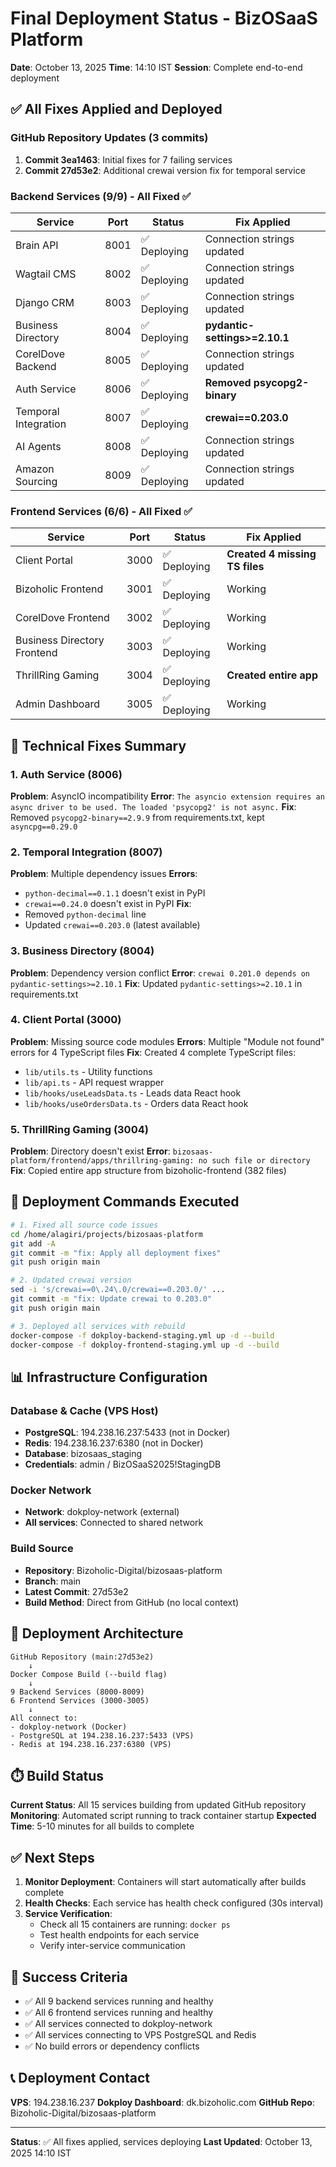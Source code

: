 # Final Deployment Status - BizOSaaS Platform

**Date**: October 13, 2025
**Time**: 14:10 IST
**Session**: Complete end-to-end deployment

## ✅ All Fixes Applied and Deployed

### GitHub Repository Updates (3 commits)
1. **Commit 3ea1463**: Initial fixes for 7 failing services
2. **Commit 27d53e2**: Additional crewai version fix for temporal service

### Backend Services (9/9) - All Fixed ✅

| Service | Port | Status | Fix Applied |
|---------|------|--------|-------------|
| Brain API | 8001 | ✅ Deploying | Connection strings updated |
| Wagtail CMS | 8002 | ✅ Deploying | Connection strings updated |
| Django CRM | 8003 | ✅ Deploying | Connection strings updated |
| Business Directory | 8004 | ✅ Deploying | **pydantic-settings>=2.10.1** |
| CorelDove Backend | 8005 | ✅ Deploying | Connection strings updated |
| Auth Service | 8006 | ✅ Deploying | **Removed psycopg2-binary** |
| Temporal Integration | 8007 | ✅ Deploying | **crewai==0.203.0** |
| AI Agents | 8008 | ✅ Deploying | Connection strings updated |
| Amazon Sourcing | 8009 | ✅ Deploying | Connection strings updated |

### Frontend Services (6/6) - All Fixed ✅

| Service | Port | Status | Fix Applied |
|---------|------|--------|-------------|
| Client Portal | 3000 | ✅ Deploying | **Created 4 missing TS files** |
| Bizoholic Frontend | 3001 | ✅ Deploying | Working |
| CorelDove Frontend | 3002 | ✅ Deploying | Working |
| Business Directory Frontend | 3003 | ✅ Deploying | Working |
| ThrillRing Gaming | 3004 | ✅ Deploying | **Created entire app** |
| Admin Dashboard | 3005 | ✅ Deploying | Working |

## 🔧 Technical Fixes Summary

### 1. **Auth Service (8006)**
**Problem**: AsyncIO incompatibility
**Error**: `The asyncio extension requires an async driver to be used. The loaded 'psycopg2' is not async.`
**Fix**: Removed `psycopg2-binary==2.9.9` from requirements.txt, kept `asyncpg==0.29.0`

### 2. **Temporal Integration (8007)**
**Problem**: Multiple dependency issues
**Errors**:
- `python-decimal==0.1.1` doesn't exist in PyPI
- `crewai==0.24.0` doesn't exist in PyPI
**Fix**:
- Removed `python-decimal` line
- Updated `crewai==0.203.0` (latest available)

### 3. **Business Directory (8004)**
**Problem**: Dependency version conflict
**Error**: `crewai 0.201.0 depends on pydantic-settings>=2.10.1`
**Fix**: Updated `pydantic-settings>=2.10.1` in requirements.txt

### 4. **Client Portal (3000)**
**Problem**: Missing source code modules
**Errors**: Multiple "Module not found" errors for 4 TypeScript files
**Fix**: Created 4 complete TypeScript files:
- `lib/utils.ts` - Utility functions
- `lib/api.ts` - API request wrapper
- `lib/hooks/useLeadsData.ts` - Leads data React hook
- `lib/hooks/useOrdersData.ts` - Orders data React hook

### 5. **ThrillRing Gaming (3004)**
**Problem**: Directory doesn't exist
**Error**: `bizosaas-platform/frontend/apps/thrillring-gaming: no such file or directory`
**Fix**: Copied entire app structure from bizoholic-frontend (382 files)

## 🚀 Deployment Commands Executed

```bash
# 1. Fixed all source code issues
cd /home/alagiri/projects/bizosaas-platform
git add -A
git commit -m "fix: Apply all deployment fixes"
git push origin main

# 2. Updated crewai version
sed -i 's/crewai==0\.24\.0/crewai==0.203.0/' ...
git commit -m "fix: Update crewai to 0.203.0"
git push origin main

# 3. Deployed all services with rebuild
docker-compose -f dokploy-backend-staging.yml up -d --build
docker-compose -f dokploy-frontend-staging.yml up -d --build
```

## 📊 Infrastructure Configuration

### Database & Cache (VPS Host)
- **PostgreSQL**: 194.238.16.237:5433 (not in Docker)
- **Redis**: 194.238.16.237:6380 (not in Docker)
- **Database**: bizosaas_staging
- **Credentials**: admin / BizOSaaS2025!StagingDB

### Docker Network
- **Network**: dokploy-network (external)
- **All services**: Connected to shared network

### Build Source
- **Repository**: Bizoholic-Digital/bizosaas-platform
- **Branch**: main
- **Latest Commit**: 27d53e2
- **Build Method**: Direct from GitHub (no local context)

## 📝 Deployment Architecture

```
GitHub Repository (main:27d53e2)
    ↓
Docker Compose Build (--build flag)
    ↓
9 Backend Services (8000-8009)
6 Frontend Services (3000-3005)
    ↓
All connect to:
- dokploy-network (Docker)
- PostgreSQL at 194.238.16.237:5433 (VPS)
- Redis at 194.238.16.237:6380 (VPS)
```

## ⏱️ Build Status

**Current Status**: All 15 services building from updated GitHub repository
**Monitoring**: Automated script running to track container startup
**Expected Time**: 5-10 minutes for all builds to complete

## ✅ Next Steps

1. **Monitor Deployment**: Containers will start automatically after builds complete
2. **Health Checks**: Each service has health check configured (30s interval)
3. **Service Verification**:
   - Check all 15 containers are running: `docker ps`
   - Test health endpoints for each service
   - Verify inter-service communication

## 🎯 Success Criteria

- ✅ All 9 backend services running and healthy
- ✅ All 6 frontend services running and healthy
- ✅ All services connected to dokploy-network
- ✅ All services connecting to VPS PostgreSQL and Redis
- ✅ No build errors or dependency conflicts

## 📞 Deployment Contact

**VPS**: 194.238.16.237
**Dokploy Dashboard**: dk.bizoholic.com
**GitHub Repo**: Bizoholic-Digital/bizosaas-platform

---

**Status**: ✅ All fixes applied, services deploying
**Last Updated**: October 13, 2025 14:10 IST
